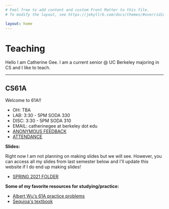 ```yaml
---
# Feel free to add content and custom Front Matter to this file.
# To modify the layout, see https://jekyllrb.com/docs/themes/#overriding-theme-defaults

layout: home
---
```

#  Teaching 
Hello I am Catherine Gee. I am a current senior @ UC Berkeley majoring in CS and I like to teach.

---
## CS61A

Welcome to 61A!!
- OH: TBA
- LAB: 3:30 - 5PM SODA 330
- DISC: 3:30 - 5PM SODA 310
- EMAIL: catherinegee at berkeley dot edu
- [ANONYMOUS FEEDBACK](https://go.cs61a.org/gee-feedback)
- [ATTENDANCE](https://go.cs61a.org/gee-disc)


**Slides:**

Right now I am not planning on making slides but we will see. However, you can access all my slides from last semester below and I'll update this website if I do end up making slides!

- [SPRING 2021 FOLDER](https://drive.google.com/drive/folders/1K5TsZ8Vuh7eqr-0GLXh4K9pYt3GyHMiq?usp=sharing)

**Some of my favorite resources for studying/practice:**
- [Albert Wu's 61A practice problems](http://albertwu.org/cs61a/)
- [Sequioa's textbook](https://sequoiatree.github.io/)
